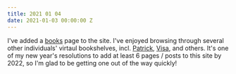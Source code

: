 ```yaml
---
title: 2021 01 04
date: 2021-01-03 00:00:00 Z
---
```


I've added a [books](https://taloranderson.com/books) page to the site. I've enjoyed browsing through several other individuals' virtaul bookshelves, incl. [Patrick](http://visakanv.com/bookshelf/), [Visa](http://visakanv.com/bookshelf/), and others. It's one of my new year's resolutions to add at least 6  pages / posts to this site by 2022, so I'm glad to be getting one out of the way quickly!